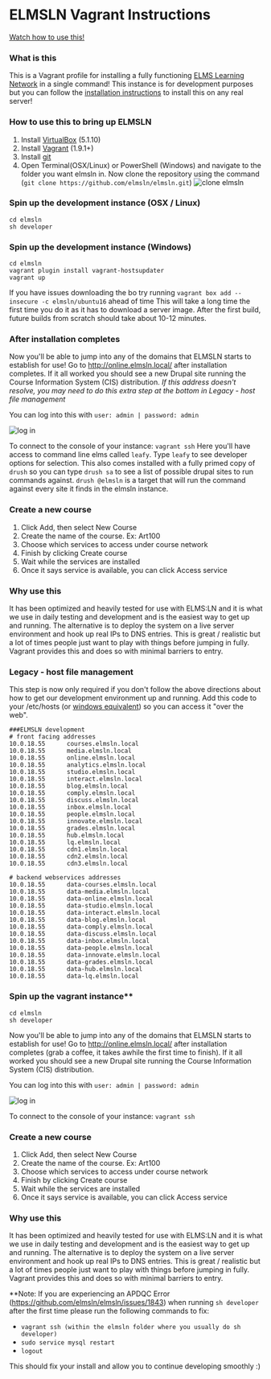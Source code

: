 ELMSLN Vagrant Instructions
==============
[Watch how to use this!](https://www.youtube.com/watch?v=ZeuDKzs6sj0&list=PLJQupiji7J5fygec37Wd-gAbpMj8c5A_C)
### What is this
This is a Vagrant profile for installing a fully functioning [ELMS Learning Network](https://github.com/elmsln/elmsln) in a single command!  This instance is for development purposes but you can follow the [installation instructions](https://elmsln.readthedocs.io/en/latest/INSTALL) to install this on any real server!

### How to use this to bring up ELMSLN
1. Install [VirtualBox](https://www.virtualbox.org/wiki/Downloads) (5.1.10)
2. Install [Vagrant](http://www.vagrantup.com/downloads.html) (1.9.1+)
3. Install [git](http://git-scm.com/downloads)
4. Open Terminal(OSX/Linux) or PowerShell (Windows) and navigate to the folder you want elmsln in. Now clone the repository using the command (`git clone https://github.com/elmsln/elmsln.git`)
![clone elmsln](https://cloud.githubusercontent.com/assets/16597608/13260179/60875b1e-da28-11e5-865f-89e6586f370a.PNG)

### Spin up the development instance (OSX / Linux)
```
cd elmsln
sh developer
```

### Spin up the development instance (Windows)
```
cd elmsln
vagrant plugin install vagrant-hostsupdater
vagrant up
```
If you have issues downloading the bo try running `vagrant box add --insecure -c elmsln/ubuntu16` ahead of time
This will take a long time the first time you do it as it has to download a server image. After the first build, future builds from scratch should take about 10-12 minutes.

### After installation completes
Now you'll be able to jump into any of the domains that ELMSLN starts to establish for use! Go to http://online.elmsln.local/ after installation completes.  If it all worked you should see a new Drupal site running the Course Information System (CIS) distribution.
*If this address doesn't resolve, you may need to do this extra step at the bottom in Legacy - host file management*

You can log into this with `user: admin | password: admin`

![log in](https://cloud.githubusercontent.com/assets/329735/22887464/ca97877e-f1c7-11e6-98df-2207a421204d.png)

To connect to the console of your instance: `vagrant ssh`
Here you'll have access to command line elms called `leafy`. Type `leafy` to see developer options for selection. This also comes installed with a fully primed copy of `drush` so you can type `drush sa` to see a list of possible drupal sites to run commands against. `drush @elmsln` is a target that will run the command against every site it finds in the elmsln instance.

### Create a new course
1. Click Add, then select New Course
2. Create the name of the course. Ex: Art100
3. Choose which services to access under course network
4. Finish by clicking Create course
5. Wait while the services are installed
6. Once it says service is available, you can click Access service

### Why use this
It has been optimized and heavily tested for use with ELMS:LN and it is what we use in daily testing and development and is the easiest way to get up and running. The alternative is to deploy the system on a live server environment and hook up real IPs to DNS entries. This is great / realistic but a lot of times people just want to play with things before jumping in fully. Vagrant provides this and does so with minimal barriers to entry.

### Legacy - host file management
This step is now only required if you don't follow the above directions about how to get our development environment up and running. Add this code to your /etc/hosts (or [windows equivalent](http://www.howtogeek.com/howto/27350/beginner-geek-how-to-edit-your-hosts-file/)) so you can access it "over the web".
```
###ELMSLN development
# front facing addresses
10.0.18.55      courses.elmsln.local
10.0.18.55      media.elmsln.local
10.0.18.55      online.elmsln.local
10.0.18.55      analytics.elmsln.local
10.0.18.55      studio.elmsln.local
10.0.18.55      interact.elmsln.local
10.0.18.55      blog.elmsln.local
10.0.18.55      comply.elmsln.local
10.0.18.55      discuss.elmsln.local
10.0.18.55      inbox.elmsln.local
10.0.18.55      people.elmsln.local
10.0.18.55      innovate.elmsln.local
10.0.18.55      grades.elmsln.local
10.0.18.55      hub.elmsln.local
10.0.18.55      lq.elmsln.local
10.0.18.55      cdn1.elmsln.local
10.0.18.55      cdn2.elmsln.local
10.0.18.55      cdn3.elmsln.local

# backend webservices addresses
10.0.18.55      data-courses.elmsln.local
10.0.18.55      data-media.elmsln.local
10.0.18.55      data-online.elmsln.local
10.0.18.55      data-studio.elmsln.local
10.0.18.55      data-interact.elmsln.local
10.0.18.55      data-blog.elmsln.local
10.0.18.55      data-comply.elmsln.local
10.0.18.55      data-discuss.elmsln.local
10.0.18.55      data-inbox.elmsln.local
10.0.18.55      data-people.elmsln.local
10.0.18.55      data-innovate.elmsln.local
10.0.18.55      data-grades.elmsln.local
10.0.18.55      data-hub.elmsln.local
10.0.18.55      data-lq.elmsln.local
```

### Spin up the vagrant instance**
```
cd elmsln
sh developer
```

Now you'll be able to jump into any of the domains that ELMSLN starts to establish for use!  Go to http://online.elmsln.local/ after installation completes (grab a coffee, it takes awhile the first time to finish).  If it all worked you should see a new Drupal site running the Course Information System (CIS) distribution.

You can log into this with `user: admin | password: admin`

![log in](https://cloud.githubusercontent.com/assets/16597608/13260446/767d8ae6-da29-11e5-8346-393a09c54cf6.PNG)

To connect to the console of your instance: `vagrant ssh`

### Create a new course
1. Click Add, then select New Course
2. Create the name of the course. Ex: Art100
3. Choose which services to access under course network
4. Finish by clicking Create course
5. Wait while the services are installed
6. Once it says service is available, you can click Access service

### Why use this
It has been optimized and heavily tested for use with ELMS:LN and it is what we use in daily testing and development and is the easiest way to get up and running. The alternative is to deploy the system on a live server environment and hook up real IPs to DNS entries. This is great / realistic but a lot of times people just want to play with things before jumping in fully. Vagrant provides this and does so with minimal barriers to entry.

**Note: If you are experiencing an APDQC Error (https://github.com/elmsln/elmsln/issues/1843) when running `sh developer` after the first time please run the following commands to fix:

- `vagrant ssh (within the elmsln folder where you usually do sh developer)`
- `sudo service mysql restart`
- `logout`

This should fix your install and allow you to continue developing smoothly :)
